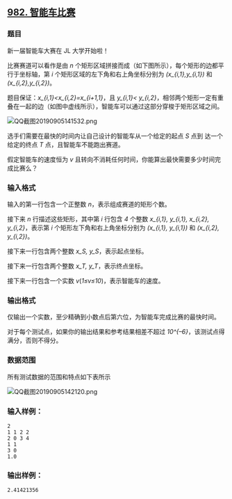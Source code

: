## [982. 智能车比赛](https://www.acwing.com/problem/content/984/)

### 题目

新一届智能车大赛在 JL 大学开始啦！

比赛赛道可以看作是由 *n* 个矩形区域拼接而成（如下图所示），每个矩形的边都平行于坐标轴，第 *i* 个矩形区域的左下角和右上角坐标分别为 *(x_{i,1},y_{i,1})* 和 *(x_{i,2},y_{i,2})*。

题目保证：*x_{i,1}<x_{i,2}=x_{i+1,1}*，且 *y_{i,1}< y_{i,2}*，相邻两个矩形一定有重叠在一起的边（如图中虚线所示），智能车可以通过这部分穿梭于矩形区域之间。

 ![QQ截图20190905141532.png](https://cdn.acwing.com/media/article/image/2019/09/05/19_9638b544cf-QQ截图20190905141532.png)

选手们需要在最快的时间内让自己设计的智能车从一个给定的起点 *S* 点到 达一个给定的终点 *T* 点，且智能车不能跑出赛道。

假定智能车的速度恒为 *v* 且转向不消耗任何时间，你能算出最快需要多少时间完成比赛么？

### 输入格式

输入的第一行包含一个正整数 *n*，表示组成赛道的矩形个数。

接下来 *n* 行描述这些矩形，其中第 *i* 行包含 *4* 个整数 *x_{i,1}, y_{i,1}, x_{i,2}, y_{i,2}*，表示第 *i* 个矩形左下角和右上角坐标分别为 *(x_{i,1}, y_{i,1})* 和 *(x_{i,2}, y_{i,2})*。

接下来一行包含两个整数 *x_S, y_S*，表示起点坐标。

接下来一行包含两个整数 *x_T, y_T*，表示终点坐标。

接下来一行包含一个实数 *v*(*1≤v≤10*)，表示智能车的速度。

### 输出格式

仅输出一个实数，至少精确到小数点后第六位，为智能车完成比赛的最快时间。

对于每个测试点，如果你的输出结果和参考结果相差不超过 *10^{–6}*，该测试点得满分，否则不得分。

### 数据范围

所有测试数据的范围和特点如下表所示

 ![QQ截图20190905142120.png](https://cdn.acwing.com/media/article/image/2019/09/05/19_672a3e5ccf-QQ截图20190905142120.png)

### 输入样例：

```
2
1 1 2 2
2 0 3 4
1 1
3 0
1.0
```

### 输出样例：

```
2.41421356
```
